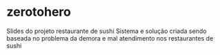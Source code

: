 # zerotohero
Slides do projeto restaurante de sushi
Sistema e solução criada sendo baseada no problema da demora e mal atendimento nos restaurantes de sushi
